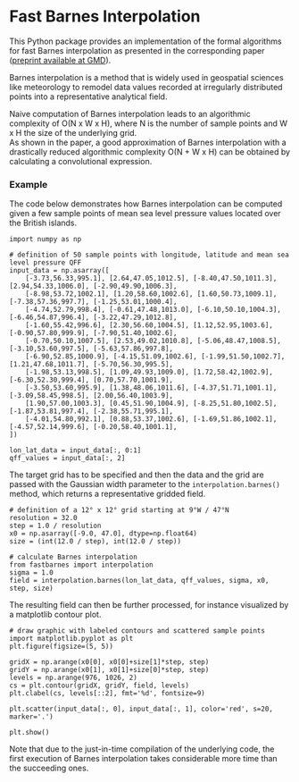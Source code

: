 # Fast Barnes Interpolation
This Python package provides an implementation of the formal algorithms for fast Barnes interpolation as presented in the corresponding paper ([preprint available at GMD](https://gmd.copernicus.org/preprints/gmd-2022-116/gmd-2022-116.pdf)).

Barnes interpolation is a method that is widely used in geospatial sciences like meteorology to remodel data values recorded at irregularly distributed points into a representative analytical field.

Naive computation of Barnes interpolation leads to an algorithmic complexity of O(N x W x H), where N is the number of sample points and W x H the size of the underlying grid.  
As shown in the paper, a good approximation of Barnes interpolation with a drastically reduced algorithmic complexity O(N + W x H) can be obtained by calculating a convolutional expression.

### Example

The code below demonstrates how Barnes interpolation can be computed given a few sample points of mean sea level pressure values located over the British islands.

```
import numpy as np

# definition of 50 sample points with longitude, latitude and mean sea level pressure QFF
input_data = np.asarray([
    [-3.73,56.33,995.1], [2.64,47.05,1012.5], [-8.40,47.50,1011.3], [2.94,54.33,1006.0], [-2.90,49.90,1006.3],
    [-8.98,53.72,1002.1], [1.20,58.60,1002.6], [1.60,50.73,1009.1], [-7.38,57.36,997.7], [-1.25,53.01,1000.4],
    [-4.74,52.79,998.4], [-0.61,47.48,1013.0], [-6.10,50.10,1004.3], [-6.46,54.87,996.4], [-3.22,47.29,1012.8],
    [-1.60,55.42,996.6], [2.30,56.60,1004.5], [1.12,52.95,1003.6], [-0.90,57.80,999.9], [-7.90,51.40,1002.6],
    [-0.70,50.10,1007.5], [2.53,49.02,1010.8], [-5.06,48.47,1008.5], [-3.10,53.60,997.5], [-5.63,57.86,997.8],
    [-6.90,52.85,1000.9], [-4.15,51.09,1002.6], [-1.99,51.50,1002.7], [1.21,47.68,1011.7], [-5.70,56.30,995.5],
    [-1.98,53.13,998.5], [1.09,49.93,1009.0], [1.72,58.42,1002.9], [-6.30,52.30,999.4], [0.70,57.70,1001.9],
    [-3.50,53.60,995.9], [1.38,48.06,1011.6], [-4.37,51.71,1001.1], [-3.09,58.45,998.5], [2.00,56.40,1003.9],
    [1.90,57.00,1003.3], [0.45,51.90,1004.9], [-8.25,51.80,1002.5], [-1.87,53.81,997.4], [-2.38,55.71,995.1],
    [-4.01,54.80,992.1], [0.88,53.37,1002.6], [-1.69,51.86,1002.1], [-4.57,52.14,999.6], [-0.20,58.40,1001.1],
])

lon_lat_data = input_data[:, 0:1]
qff_values = input_data[:, 2]
```

The target grid has to be specified and then the data and the grid are passed with the Gaussian width parameter to the `interpolation.barnes()` method, which returns a representative gridded field. 

```
# definition of a 12° x 12° grid starting at 9°W / 47°N
resolution = 32.0
step = 1.0 / resolution
x0 = np.asarray([-9.0, 47.0], dtype=np.float64)
size = (int(12.0 / step), int(12.0 / step))

# calculate Barnes interpolation
from fastbarnes import interpolation
sigma = 1.0
field = interpolation.barnes(lon_lat_data, qff_values, sigma, x0, step, size)
```

The resulting field can then be further processed, for instance visualized by a matplotlib contour plot.

```
# draw graphic with labeled contours and scattered sample points
import matplotlib.pyplot as plt
plt.figure(figsize=(5, 5))

gridX = np.arange(x0[0], x0[0]+size[1]*step, step)
gridY = np.arange(x0[1], x0[1]+size[0]*step, step)
levels = np.arange(976, 1026, 2)
cs = plt.contour(gridX, gridY, field, levels)
plt.clabel(cs, levels[::2], fmt='%d', fontsize=9)

plt.scatter(input_data[:, 0], input_data[:, 1], color='red', s=20, marker='.')

plt.show()
```

Note that due to the just-in-time compilation of the underlying code, the first execution of Barnes interpolation takes considerable more time than the succeeding ones.